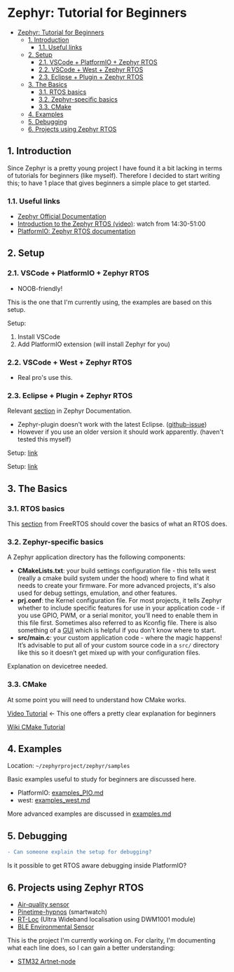 # Zephyr: Tutorial for Beginners

- [Zephyr: Tutorial for Beginners](#zephyr-tutorial-for-beginners)
  - [1. Introduction](#1-introduction)
    - [1.1. Useful links](#11-useful-links)
  - [2. Setup](#2-setup)
    - [2.1. VSCode + PlatformIO + Zephyr RTOS](#21-vscode--platformio--zephyr-rtos)
    - [2.2. VSCode + West + Zephyr RTOS](#22-vscode--west--zephyr-rtos)
    - [2.3. Eclipse + Plugin + Zephyr RTOS](#23-eclipse--plugin--zephyr-rtos)
  - [3. The Basics](#3-the-basics)
    - [3.1. RTOS basics](#31-rtos-basics)
    - [3.2. Zephyr-specific basics](#32-zephyr-specific-basics)
    - [3.3. CMake](#33-cmake)
  - [4. Examples](#4-examples)
  - [5. Debugging](#5-debugging)
  - [6. Projects using Zephyr RTOS](#6-projects-using-zephyr-rtos)

## 1. Introduction
Since Zephyr is a pretty young project I have found it a bit lacking in terms of tutorials for beginners (like myself). Therefore I decided to start writing this; to have 1 place that gives beginners a simple place to get started.

### 1.1. Useful links
- [Zephyr Official Documentation](https://docs.zephyrproject.org/latest/)
- [Introduction to the Zephyr RTOS (video)](https://www.youtube.com/watch?v=jR5E5Kz9A-k): watch from 14:30-51:00
- [PlatformIO: Zephyr RTOS documentation](https://docs.platformio.org/en/latest/frameworks/zephyr.html)
  
## 2. Setup
### 2.1. VSCode + PlatformIO + Zephyr RTOS
- NOOB-friendly!

This is the one that I'm currently using, the examples are based on this setup.

Setup:
1) Install VSCode
2) Add PlatformIO extension (will install Zephyr for you)
### 2.2. VSCode + West + Zephyr RTOS
- Real pro's use this.


### 2.3. Eclipse + Plugin + Zephyr RTOS
Relevant [section](https://docs.zephyrproject.org/latest/application/index.html?highlight=eclipse#debug-with-eclipse) in Zephyr Documentation.

- Zephyr-plugin doesn't work with the latest Eclipse. ([github-issue](https://github.com/zephyrproject-rtos/eclipse-plugin/issues/45))
- However if you use an older version it should work apparently. (haven't tested this myself)

Setup: [link](https://docs.zephyrproject.org/latest/application/index.html?highlight=eclipse#debug-with-eclipse)

Setup: [link](https://docs.zephyrproject.org/latest/getting_started/index.html)

## 3. The Basics

### 3.1. RTOS basics
This [section](https://www.freertos.org/implementation/a00002.html) from FreeRTOS should cover the basics of what an RTOS does.

### 3.2. Zephyr-specific basics

A Zephyr application directory has the following components:
- **CMakeLists.txt**: your build settings configuration file - this tells west (really a cmake build system under the hood) where to find what it needs to create your firmware. For more advanced projects, it's also used for debug settings, emulation, and other features.
- **prj.conf**: the Kernel configuration file. For most projects, it tells Zephyr whether to include specific features for use in your application code - if you use GPIO, PWM, or a serial monitor, you’ll need to enable them in this file first. Sometimes also referred to as Kconfig file. There is also something of a [GUI](https://docs.zephyrproject.org/2.4.0/guides/kconfig/menuconfig.html) which is helpful if you don't know where to start.
- **src/main.c**: your custom application code - where the magic happens! It’s advisable to put all of your custom source code in a `src/` directory like this so it doesn’t get mixed up with your configuration files.

Explanation on devicetree needed.

### 3.3. CMake

At some point you will need to understand how CMake works.

[Video Tutorial](https://www.youtube.com/watch?v=nlKcXPUJGwA&list=PLalVdRk2RC6o5GHu618ARWh0VO0bFlif4) <- This one offers a pretty clear explanation for beginners

[Wiki CMake Tutorial](https://cmake.org/cmake/help/latest/guide/tutorial/index.html)

## 4. Examples
Location: `~/zephyrproject/zephyr/samples`

Basic examples useful to study for beginners are discussed here.

- PlatformIO: [examples_PIO.md](https://github.com/maksimdrachov/zephyr-rtos-tutorial/blob/main/examples_PIO.md)
- west: [examples_west.md](https://github.com/maksimdrachov/zephyr-rtos-tutorial/blob/main/examples_west.md)

More advanced examples are discussed in [examples.md](https://github.com/maksimdrachov/zephyr-rtos-tutorial/blob/main/examples.md)



## 5. Debugging
```diff
- Can someone explain the setup for debugging?
```
 Is it possible to get RTOS aware debugging inside PlatformIO?

## 6. Projects using Zephyr RTOS
- [Air-quality sensor](https://github.com/ExploratoryEngineering/air-quality-sensor-node)
- [Pinetime-hypnos](https://github.com/endian-albin/pinetime-hypnos) (smartwatch)
- [RT-Loc](https://github.com/RT-LOC/zephyr-dwm1001) (Ultra Wideband localisation using DWM1001 module)
- [BLE Environmental Sensor](https://github.com/patrickmoffitt/zephyr_ble_sensor)

This is the project I'm currently working on. For clarity, I'm documenting what each line does, so I can gain a better understanding:
- [STM32 Artnet-node](https://github.com/maksimdrachov/stm32-artnet)